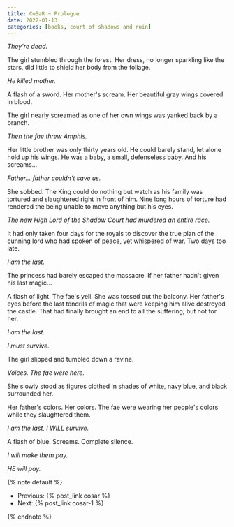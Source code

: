 ```yaml
---
title: CoSaR ~ Prologue
date: 2022-01-13
categories: [books, court of shadows and ruin]
---
```


*They're dead.*

The girl stumbled through the forest. Her dress, no longer sparkling like the stars, did little to shield her body from the foliage.

*He killed mother.*
<!-- more -->
A flash of a sword. Her mother's scream. Her beautiful gray wings covered in blood.

The girl nearly screamed as one of her own wings was yanked back by a branch.

*Then the fae threw Amphis.*

Her little brother was only thirty years old. He could barely stand, let alone hold up his wings. He was a baby, a small, defenseless baby. And his screams...

*Father... father couldn't save us.*

She sobbed. The King could do nothing but watch as his family was tortured and slaughtered right in front of him. Nine long hours of torture had rendered the being unable to move anything but his eyes.

*The new High Lord of the Shadow Court had murdered an entire race.*

It had only taken four days for the royals to discover the true plan of the cunning lord who had spoken of peace, yet whispered of war. Two days too late.

*I am the last.*

The princess had barely escaped the massacre. If her father hadn't given his last magic...

A flash of light. The fae's yell. She was tossed out the balcony. Her father's eyes before the last tendrils of magic that were keeping him alive destroyed the castle. That had finally brought an end to all the suffering; but not for her.

*I am the last.*

*I must survive.*

The girl slipped and tumbled down a ravine.

*Voices. The fae were here.*

She slowly stood as figures clothed in shades of white, navy blue, and black surrounded her.

Her father's colors. Her colors. The fae were wearing her people's colors while they slaughtered them.

*I am the last, I WILL survive.*

A flash of blue. Screams. Complete silence.

*I will make them pay.*

*HE will pay.*

{% note default %}

- Previous: {% post_link cosar %}
- Next: {% post_link cosar-1 %}

{% endnote %}